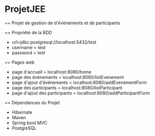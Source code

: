 # ProjetJEE

== Projet de gestion de d'événements et de participants

== Propriété de la BDD

- url=jdbc:postgresql://localhost:5432/test
- username = test
- password = test

== Pages web 

- page d'accueil = localhost:8080/home
- page des événements = localhost:8080/listEvenement
- page d'ajout d'événements = localhost:8080/addEvenementForm
- page des participants = localhost:8080/listParticipant
- page d'ajout des participants = localhost:8080/addParticipantForm

== Dépendances du Projet
- Hibernate
- Maven
- Spring boot MVC
- PostgreSQL
